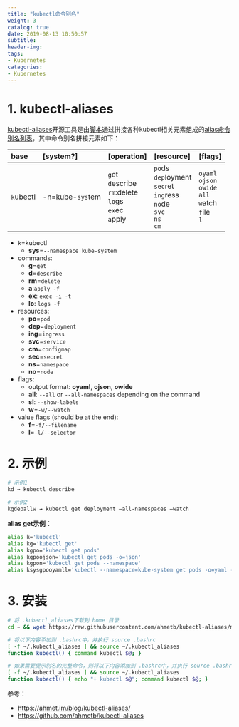 ```yaml
---
title: "kubectl命令别名"
weight: 3
catalog: true
date: 2019-08-13 10:50:57
subtitle:
header-img: 
tags:
- Kubernetes
catagories:
- Kubernetes
---
```



# 1. kubectl-aliases

[kubectl-aliases](https://github.com/ahmetb/kubectl-aliases)开源工具是由[脚本](https://github.com/ahmetb/kubectl-aliases/blob/master/generate_aliases.py)通过拼接各种kubectl相关元素组成的[alias命令别名列表](https://github.com/ahmetb/kubectl-aliases/blob/master/.kubectl_aliases)，其中命令别名拼接元素如下：

| base      | [system?]        | [operation]                                                  | [resource]                                                   | [flags]                                                      |
| :-------- | :--------------- | :--------------- | :-------------- | :---------- |
| `k`ubectl | -n=kube-`sys`tem | `g`et<br /> `d`escribe <br />`rm`:delete<br /> `lo`gs<br /> `ex`ec<br /> `a`pply | `po`ds<br /> `dep`loyment<br /> `sec`ret<br /> `ing`ress<br /> `no`de <br />`svc`<br /> `ns` <br />`cm` | `oyaml` <br />`ojson`<br /> `owide` <br />`all`<br /> `w`atch<br /> `f`ile<br /> `l` |

- `k`=kubectl
  - **sys**=`--namespace kube-system`
- commands:
  - **g**=`get`
  - **d**=`describe`
  - **rm**=`delete`
  - **a**:`apply -f`
  - **ex**: `exec -i -t`
  - **lo**: `logs -f`
- resources:
  - **po**=`pod`
  - **dep**=`deployment`
  - **ing**=`ingress`
  - **svc**=`service`
  - **cm**=`configmap`
  - **sec**=`secret`
  - **ns**=`namespace`
  - **no**=`node`
- flags:
  - output format: **oyaml**, **ojson**, **owide**
  - **all**: `--all` or `--all-namespaces` depending on the command
  - **sl**: `--show-labels`
  - **w**=`-w/--watch`
- value flags (should be at the end):
  - **f**=`-f/--filename`
  - **l**=`-l/--selector`

# 2. 示例

```bash
# 示例1
kd → kubectl describe

# 示例2
kgdepallw → kubectl get deployment —all-namespaces —watch
```

**alias get示例：**

```bash
alias k='kubectl'
alias kg='kubectl get'
alias kgpo='kubectl get pods'
alias kgpoojson='kubectl get pods -o=json'
alias kgpon='kubectl get pods --namespace'
alias ksysgpooyamll='kubectl --namespace=kube-system get pods -o=yaml -l'
```

# 3. 安装

```bash
# 将 .kubectl_aliases下载到 home 目录
cd ~ && wget https://raw.githubusercontent.com/ahmetb/kubectl-aliases/master/.kubectl_aliases

# 将以下内容添加到 .bashrc中，并执行 source .bashrc
[ -f ~/.kubectl_aliases ] && source ~/.kubectl_aliases
function kubectl() { command kubectl $@; }

# 如果需要提示别名的完整命令，则将以下内容添加到 .bashrc中，并执行 source .bashrc
[ -f ~/.kubectl_aliases ] && source ~/.kubectl_aliases
function kubectl() { echo "+ kubectl $@"; command kubectl $@; }
```



参考：

- https://ahmet.im/blog/kubectl-aliases/
- https://github.com/ahmetb/kubectl-aliases



